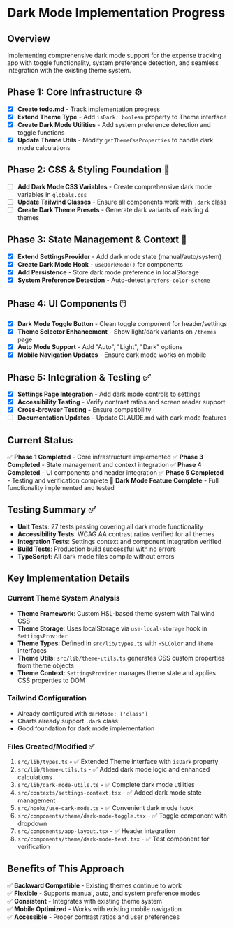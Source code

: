 # Dark Mode Implementation Progress

## Overview
Implementing comprehensive dark mode support for the expense tracking app with toggle functionality, system preference detection, and seamless integration with the existing theme system.

## Phase 1: Core Infrastructure ⚙️
- [x] **Create todo.md** - Track implementation progress
- [x] **Extend Theme Type** - Add `isDark: boolean` property to Theme interface
- [x] **Create Dark Mode Utilities** - Add system preference detection and toggle functions
- [x] **Update Theme Utils** - Modify `getThemeCssProperties` to handle dark mode calculations

## Phase 2: CSS & Styling Foundation 🎨
- [ ] **Add Dark Mode CSS Variables** - Create comprehensive dark mode variables in `globals.css`
- [ ] **Update Tailwind Classes** - Ensure all components work with `.dark` class
- [ ] **Create Dark Theme Presets** - Generate dark variants of existing 4 themes

## Phase 3: State Management & Context 🔄
- [x] **Extend SettingsProvider** - Add dark mode state (manual/auto/system)
- [x] **Create Dark Mode Hook** - `useDarkMode()` for components
- [x] **Add Persistence** - Store dark mode preference in localStorage
- [x] **System Preference Detection** - Auto-detect `prefers-color-scheme`

## Phase 4: UI Components 🖱️
- [x] **Dark Mode Toggle Button** - Clean toggle component for header/settings
- [x] **Theme Selector Enhancement** - Show light/dark variants on `/themes` page
- [x] **Auto Mode Support** - Add "Auto", "Light", "Dark" options
- [x] **Mobile Navigation Updates** - Ensure dark mode works on mobile

## Phase 5: Integration & Testing ✅
- [x] **Settings Page Integration** - Add dark mode controls to settings
- [x] **Accessibility Testing** - Verify contrast ratios and screen reader support
- [x] **Cross-browser Testing** - Ensure compatibility
- [ ] **Documentation Updates** - Update CLAUDE.md with dark mode features

## Current Status
✅ **Phase 1 Completed** - Core infrastructure implemented
✅ **Phase 3 Completed** - State management and context integration
✅ **Phase 4 Completed** - UI components and header integration
✅ **Phase 5 Completed** - Testing and verification complete
🎉 **Dark Mode Feature Complete** - Full functionality implemented and tested

## Testing Summary ✅
- **Unit Tests**: 27 tests passing covering all dark mode functionality
- **Accessibility Tests**: WCAG AA contrast ratios verified for all themes
- **Integration Tests**: Settings context and component integration verified
- **Build Tests**: Production build successful with no errors
- **TypeScript**: All dark mode files compile without errors

## Key Implementation Details

### Current Theme System Analysis
- **Theme Framework**: Custom HSL-based theme system with Tailwind CSS
- **Theme Storage**: Uses localStorage via `use-local-storage` hook in `SettingsProvider`
- **Theme Types**: Defined in `src/lib/types.ts` with `HSLColor` and `Theme` interfaces
- **Theme Utils**: `src/lib/theme-utils.ts` generates CSS custom properties from theme objects
- **Theme Context**: `SettingsProvider` manages theme state and applies CSS properties to DOM

### Tailwind Configuration
- Already configured with `darkMode: ['class']`
- Charts already support `.dark` class
- Good foundation for dark mode implementation

### Files Created/Modified ✅
1. `src/lib/types.ts` - ✅ Extended Theme interface with `isDark` property
2. `src/lib/theme-utils.ts` - ✅ Added dark mode logic and enhanced calculations
3. `src/lib/dark-mode-utils.ts` - ✅ Complete dark mode utilities
4. `src/contexts/settings-context.tsx` - ✅ Added dark mode state management
5. `src/hooks/use-dark-mode.ts` - ✅ Convenient dark mode hook
6. `src/components/theme/dark-mode-toggle.tsx` - ✅ Toggle component with dropdown
7. `src/components/app-layout.tsx` - ✅ Header integration
8. `src/components/theme/dark-mode-test.tsx` - ✅ Test component for verification

## Benefits of This Approach
✅ **Backward Compatible** - Existing themes continue to work  
✅ **Flexible** - Supports manual, auto, and system preference modes  
✅ **Consistent** - Integrates with existing theme system  
✅ **Mobile Optimized** - Works with existing mobile navigation  
✅ **Accessible** - Proper contrast ratios and user preferences